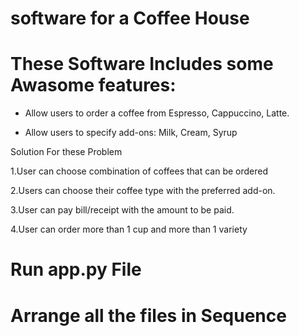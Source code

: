 # software for a Coffee House
# These Software Includes some Awasome features:

- Allow users to order a coffee from Espresso, Cappuccino, Latte.

- Allow users to specify add-ons: Milk, Cream, Syrup

Solution For these Problem

1.User can choose combination of coffees that can be ordered

2.Users can choose their coffee type with the preferred add-on.

3.User can pay bill/receipt with the amount to be paid.

4.User can order more than 1 cup and more than 1 variety

# Run app.py File 
# Arrange all the files in Sequence 
